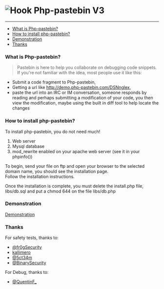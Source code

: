 ![Hook](http://a.fsdn.com/allura/p/php-pastebin/icon) Php-pastebin V3
=============

* * *

*   [What is Php-pastebin?](#what-is-php-pastebin "What is Php-pastebin?")
*   [How to install php-pastebin?](#how-to-install-php-pastebin "How to install php-pastebin?")
*   [Demonstration](#demonstration "Demonstration")
*   [Thanks](#thanks "Thanks")


### What is Php-pastebin? ###

> Pastebin is here to help you collaborate on debugging code snippets.  
> If you're not familiar with the idea, most people use it like this:  

*   Submit a code fragment to Php-pastebin,  
*   Getting a url like http://demo.php-pastebin.com/DSNnglex,
*   paste the url into an IRC or IM conversation, someone responds by reading and perhaps submitting a modification of your code, you then view the modification, maybe using the built in diff tool to help locate the changes

### How to install php-pastebin? ###

To install php-pastebin, you do not need much!  

1.  Web server  
2.  Mysql database  
3.  mod_rewrite enabled on your apache web server (see it in your phpinfo())  

To begin, send your file on ftp and open your browser to the selected domain name, you should see the installation page.   
Follow the installation instructions.

Once the installation is complete, you must delete the install.php file, libs/db.sql and put a chmod 644 on the file libs/db.php

### Demonstration ###

[Demonstration](http://demo.php-pastebin.com/ "Demonstration")

### Thanks ###

For safety tests, thanks to:

*   [@fr0gSecurity](https://twitter.com/fr0gSecurity "@fr0gSecurity")
*   [kallimero](http://hwc-crew.org/ "kallimero")
*   [@5ct34m](https://twitter.com/5ct34m "@5ct34m")
*   [@BinarySecurity ](https://twitter.com/BinarySecurity "@BinarySecurity ")

For Debug, thanks to:

*   [@QuentinF_](https://twitter.com/@QuentinF "@QuentinF_ ")
